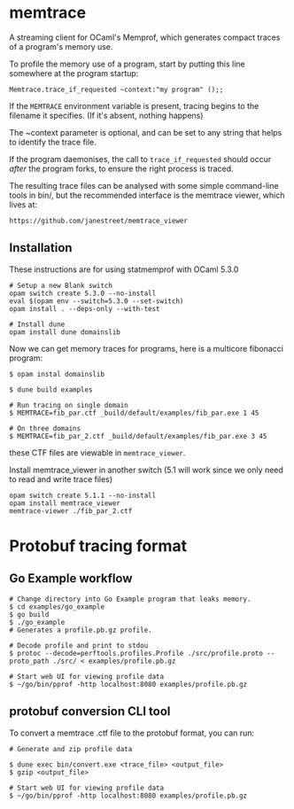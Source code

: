 # memtrace

A streaming client for OCaml's Memprof, which generates compact traces
of a program's memory use.

To profile the memory use of a program, start by putting this line
somewhere at the program startup:

    Memtrace.trace_if_requested ~context:"my program" ();;

If the `MEMTRACE` environment variable is present, tracing begins to
the filename it specifies. (If it's absent, nothing happens)

The ~context parameter is optional, and can be set to any string that
helps to identify the trace file.

If the program daemonises, the call to `trace_if_requested` should
occur *after* the program forks, to ensure the right process is
traced.

The resulting trace files can be analysed with some simple
command-line tools in bin/, but the recommended interface is the
memtrace viewer, which lives at:

    https://github.com/janestreet/memtrace_viewer

## Installation
These instructions are for using statmemprof with OCaml 5.3.0

``` shell
# Setup a new Blank switch
opam switch create 5.3.0 --no-install
eval $(opam env --switch=5.3.0 --set-switch)
opam install . --deps-only --with-test

# Install dune
opam install dune domainslib
```

Now we can get memory traces for programs, here is a multicore fibonacci program:

``` shell
$ opam instal domainslib

$ dune build examples

# Run tracing on single domain
$ MEMTRACE=fib_par.ctf _build/default/examples/fib_par.exe 1 45

# On three domains
$ MEMTRACE=fib_par_2.ctf _build/default/examples/fib_par.exe 3 45
```

these CTF files are viewable in `memtrace_viewer`.

Install memtrace_viewer in another switch (5.1 will work since we only need to read and write trace files)

``` shell
opam switch create 5.1.1 --no-install
opam install memtrace_viewer
memtrace-viewer ./fib_par_2.ctf
```


# Protobuf tracing format


## Go Example workflow

``` shell
# Change directory into Go Example program that leaks memory.
$ cd examples/go_example
$ go build
$ ./go_example
# Generates a profile.pb.gz profile.

# Decode profile and print to stdou
$ protoc --decode=perftools.profiles.Profile ./src/profile.proto --proto_path ./src/ < examples/profile.pb.gz

# Start web UI for viewing profile data
$ ~/go/bin/pprof -http localhost:8080 examples/profile.pb.gz
```

## protobuf conversion CLI tool 

To convert a memtrace .ctf file to the protobuf format, you can run:

```shell
# Generate and zip profile data

$ dune exec bin/convert.exe <trace_file> <output_file>
$ gzip <output_file>

# Start web UI for viewing profile data
$ ~/go/bin/pprof -http localhost:8080 examples/profile.pb.gz
```